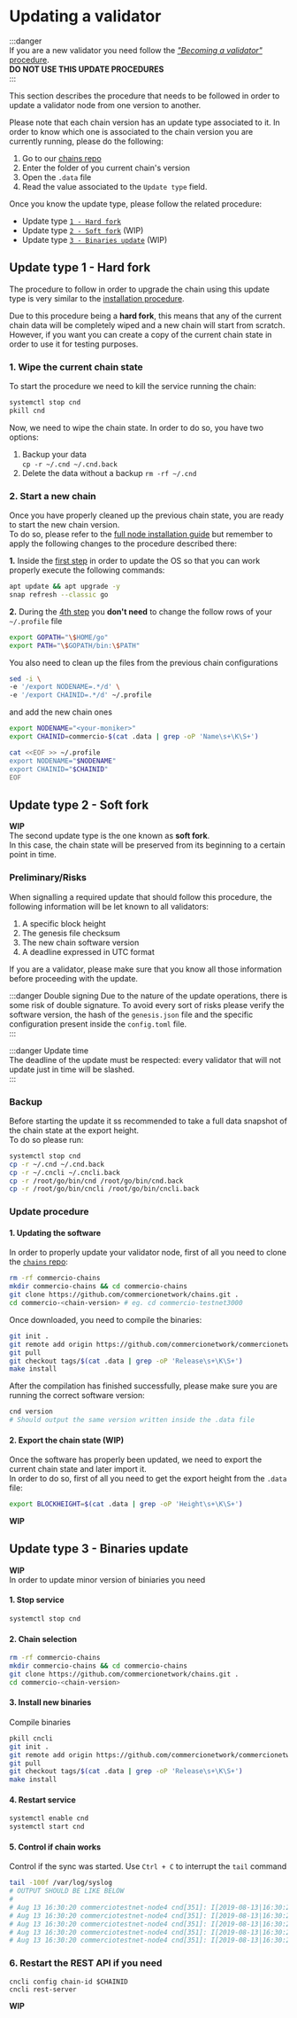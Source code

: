 # Updating a validator

:::danger  
If you are a new validator you need follow the [*"Becoming a validator"* procedure](validator-node-installation.md).   
**DO NOT USE THIS UPDATE PROCEDURES**  
:::    
      
This section describes the procedure that needs to be followed in order to update a validator node from one 
version to another.

Please note that each chain version has an update type associated to it. 
In order to know which one is associated to the chain version you are currently running, please do the following:

1. Go to our [chains repo](https://github.com/commercionetwork/chains)
2. Enter the folder of you current chain's version 
3. Open the `.data` file
4. Read the  value associated to the `Update type` field.

Once you know the update type, please follow the related procedure:

* Update type [`1 - Hard fork`](#update-type-1---hard-fork)
* Update type [`2 - Soft fork`](#update-type-2---soft-fork) (WIP)
* Update type [`3 - Binaries update`](#update-type-3---binaries-update) (WIP)


## Update type 1 - Hard fork
The procedure to follow in order to upgrade the chain using this update type is very similar to the 
[installation procedure](validator-node-installation.md).

Due to this procedure being a **hard fork**, this means that any of the current chain data will be completely wiped 
and a new chain will start from scratch. However, if you want you can create a copy of the current chain state in order
to use it for testing purposes.    

### 1. Wipe the current chain state
To start the procedure we need to kill the service running the chain:

```bash
systemctl stop cnd
pkill cnd
```

Now, we need to wipe the chain state. In order to do so, you have two options:

1. Backup your data  
   `cp -r ~/.cnd ~/.cnd.back`
2. Delete the data without a backup
   `rm -rf ~/.cnd`

### 2. Start a new chain
Once you have properly cleaned up the previous chain state, you are ready to start the new chain version.   
To do so, please refer to the [full node installation guide](full-node-installation.md) but remember to apply the 
following changes to the procedure described there:

**1.** Inside the [first step](full-node-installation.md#1-installing-the-software-requirements) 
in order to update the OS so that you can work properly execute the following commands:
   
```bash
apt update && apt upgrade -y
snap refresh --classic go
```

**2.** During the [4th step](full-node-installation.md#3-install-binaries-genesis-file-and-setup-configuration) 
you **don't need** to change the follow rows of your `~/.profile` file

```bash
export GOPATH="\$HOME/go"
export PATH="\$GOPATH/bin:\$PATH"
```

You also need to clean up the files from the previous chain configurations

```bash
sed -i \
-e '/export NODENAME=.*/d' \
-e '/export CHAINID=.*/d' ~/.profile
```

and add the new chain ones

```bash
export NODENAME="<your-moniker>"
export CHAINID=commercio-$(cat .data | grep -oP 'Name\s+\K\S+')

cat <<EOF >> ~/.profile
export NODENAME="$NODENAME"
export CHAINID="$CHAINID"
EOF
```

   

## Update type 2 - Soft fork
**WIP**    
The second update type is the one known as **soft fork**.  
In this case, the chain state will be preserved from its beginning to a certain point in time.  

### Preliminary/Risks
When signalling a required update that should follow this procedure, the following information will 
be let known to all validators:

1. A specific block height
2. The genesis file checksum 
3. The new chain software version
4. A deadline expressed in UTC format

If you are a validator, please make sure that you know all those information before proceeding with the update.
    
:::danger Double signing 
Due to the nature of the update operations, there is some risk of double signature. 
To avoid every sort of risks please verify the software version, the hash of the `genesis.json` file and the specific
configuration present inside the `config.toml` file.  
::: 

:::danger Update time  
The deadline of the update must be respected: every validator that will not update just in time will be slashed.  
:::  

### Backup
Before starting the update it ss recommended to take a full data snapshot of the chain state at the export height.     
To do so please run:

```bash
systemctl stop cnd
cp -r ~/.cnd ~/.cnd.back
cp -r ~/.cncli ~/.cncli.back
cp -r /root/go/bin/cnd /root/go/bin/cnd.back
cp -r /root/go/bin/cncli /root/go/bin/cncli.back
```

### Update procedure

#### 1. Updating the software
In order to properly update your validator node, first of all you need to clone the 
[`chains` repo](https://github.com/commercionetwork/chains):

```bash
rm -rf commercio-chains
mkdir commercio-chains && cd commercio-chains
git clone https://github.com/commercionetwork/chains.git .
cd commercio-<chain-version> # eg. cd commercio-testnet3000 
```

Once downloaded, you need to compile the binaries:

```bash
git init . 
git remote add origin https://github.com/commercionetwork/commercionetwork.git
git pull
git checkout tags/$(cat .data | grep -oP 'Release\s+\K\S+')
make install
```

After the compilation has finished successfully, please make sure you are running the correct software version: 

```bash
cnd version
# Should output the same version written inside the .data file
```


#### 2. Export the chain state (**WIP**)
Once the software has properly been updated, we need to export the current chain state and later import it.  
In order to do so, first of all you need to get the export height from the `.data` file:

```bash
export BLOCKHEIGHT=$(cat .data | grep -oP 'Height\s+\K\S+')
```

**WIP**

## Update type 3 - Binaries update
**WIP**  
In order to update minor version of biniaries you need
#### 1. Stop service
```bash
systemctl stop cnd
```
#### 2. Chain selection 
```bash
rm -rf commercio-chains
mkdir commercio-chains && cd commercio-chains
git clone https://github.com/commercionetwork/chains.git .
cd commercio-<chain-version>
```

#### 3. Install new binaries

Compile binaries 

```bash
pkill cncli
git init . 
git remote add origin https://github.com/commercionetwork/commercionetwork.git
git pull
git checkout tags/$(cat .data | grep -oP 'Release\s+\K\S+')
make install
```

#### 4. Restart service
```bash
systemctl enable cnd
systemctl start cnd
```

#### 5. Control if chain works
Control if the sync was started. Use `Ctrl + C` to interrupt the `tail` command

```bash
tail -100f /var/log/syslog
# OUTPUT SHOULD BE LIKE BELOW
#
# Aug 13 16:30:20 commerciotestnet-node4 cnd[351]: I[2019-08-13|16:30:20.722] Executed block                               module=state height=1 validTxs=0 invalidTxs=0
# Aug 13 16:30:20 commerciotestnet-node4 cnd[351]: I[2019-08-13|16:30:20.728] Committed state                              module=state height=1 txs=0 appHash=9815044185EB222CE9084AA467A156DFE6B4A0B1BAAC6751DE86BB31C83C4B08
# Aug 13 16:30:20 commerciotestnet-node4 cnd[351]: I[2019-08-13|16:30:20.745] Executed block                               module=state height=2 validTxs=0 invalidTxs=0
# Aug 13 16:30:20 commerciotestnet-node4 cnd[351]: I[2019-08-13|16:30:20.751] Committed state                              module=state height=2 txs=0 appHash=96BFD9C8714A79193A7913E5F091470691B195E1E6F028BC46D6B1423F7508A5
# Aug 13 16:30:20 commerciotestnet-node4 cnd[351]: I[2019-08-13|16:30:20.771] Executed block                               module=state height=3 validTxs=0 invalidTxs=0
```

### 6. Restart the REST API if you need
```
cncli config chain-id $CHAINID
cncli rest-server
``` 

**WIP**    
